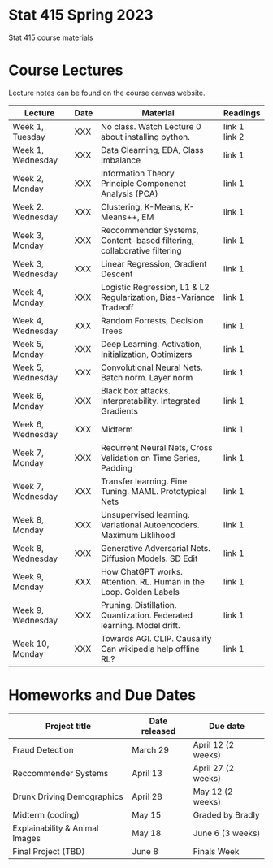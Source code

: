 # Stat 415 Spring 2023 
Stat 415 course materials



# Course Lectures 

Lecture notes can be found on the course canvas website. 


| Lecture                  |  Date | Material | Readings                
|--------------------------|-------|----------|-------------------------|
| Week 1, Tuesday          | XXX |   No class. Watch Lecture 0 about installing python.                           | link 1 <br/> link 2  |
| Week 1, Wednesday        | XXX | Data Clearning, EDA, Class Imbalance                                           | link 1  |
| Week 2, Monday           | XXX | Information Theory   <br/> Principle Componenet Analysis (PCA)                 | link 1  |
| Week 2. Wednesday        | XXX | Clustering, K-Means, K-Means++, EM                                             | link 1  |
| Week 3, Monday           | XXX | Reccommender Systems, Content-based filtering, <br/> collaborative filtering   | link 1  |
| Week 3, Wednesday        | XXX | Linear Regression, Gradient Descent                                            | link 1  |
| Week 4, Monday           | XXX | Logistic Regression, L1 & L2 Regularization, Bias-Variance Tradeoff            | link 1  |
| Week 4, Wednesday        | XXX | Random Forrests, Decision Trees                                                | link 1  |
| Week 5, Monday           | XXX | Deep Learning. Activation, Initialization, Optimizers                          | link 1  |
| Week 5, Wednesday        | XXX | Convolutional Neural Nets. Batch norm. Layer norm                              | link 1  |
| Week 6, Monday           | XXX | Black box attacks. Interpretability. Integrated Gradients                      | link 1  |
| Week 6, Wednesday        | XXX | Midterm                                                                        | link 1  |
| Week 7, Monday           | XXX | Recurrent Neural Nets, Cross Validation on Time Series, Padding                | link 1  |
| Week 7, Wednesday        | XXX | Transfer learning. Fine Tuning. MAML. Prototypical Nets                        | link 1  |
| Week 8, Monday           | XXX | Unsupervised learning. Variational Autoencoders. Maximum Liklihood             | link 1  |
| Week 8, Wednesday        | XXX | Generative Adversarial Nets. Diffusion Models. SD Edit                         | link 1  |
| Week 9, Monday           | XXX | How ChatGPT works. Attention. RL. Human in the Loop. Golden Labels             | link 1  |
| Week 9, Wednesday        | XXX | Pruning. Distillation. Quantization. Federated learning. Model drift.          | link 1  |
| Week 10, Monday          | XXX | Towards AGI. CLIP. Causality  Can wikipedia help offline RL?                   | link 1  |



# Homeworks and Due Dates


| Project title                  | Date released | Due date                
|--------------------------------|---------------|-------------------------|
| Fraud Detection                | March 29      | April 12 (2 weeks)  |
| Reccommender Systems           | April 13      | April 27 (2 weeks)  |
| Drunk Driving Demographics     | April 28      | May 12   (2 weeks)  |
| Midterm (coding)               | May 15        | Graded by Bradly    |
| Explainability & Animal Images | May 18        | June 6    (3 weeks) | 
| Final Project (TBD)            | June 8        | Finals Week         |
